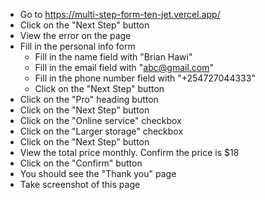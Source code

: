 - Go to https://multi-step-form-ten-jet.vercel.app/
- Click on the "Next Step" button
- View the error on the page
- Fill in the personal info form
    - Fill in the name field with "Brian Hawi"
    - Fill in the email field with "abc@gmail.com"
    - Fill in the phone number field with "+254727044333"
    - Click on the "Next Step" button
- Click on the "Pro" heading button
- Click on the "Next Step" button
- Click on the "Online service" checkbox
- Click on the "Larger storage" checkbox
- Click on the "Next Step" button
- View the total price monthly. Confirm the price is $18
- Click on the "Confirm" button
- You should see the "Thank you" page
- Take screenshot of this page
